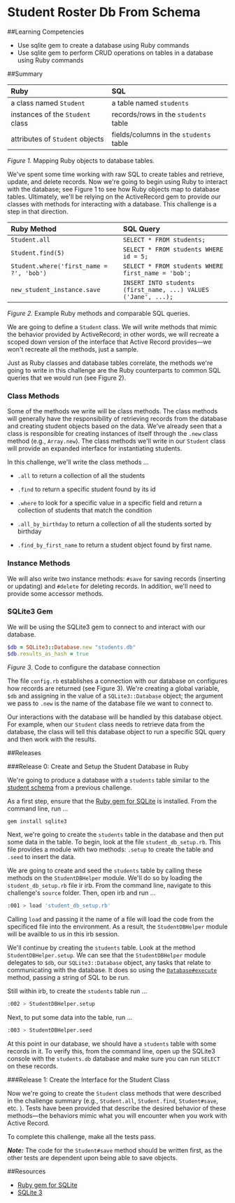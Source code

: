 # Student Roster Db From Schema

##Learning Competencies

* Use sqlite gem to create a database using Ruby commands
* Use sqlite gem to perform CRUD operations on tables in a database using Ruby commands

##Summary

| Ruby | SQL |
| :--- | :--- |
| a class named `Student` | a table named `students` |
| instances of the `Student` class | records/rows in the `students` table |
| attributes of `Student` objects | fields/columns in the `students` table |

*Figure 1.*  Mapping Ruby objects to database tables.


We've spent some time working with raw SQL to create tables and retrieve, update, and delete records.  Now we're going to begin using Ruby to interact with the database; see Figure 1 to see how Ruby objects map to database tables.  Ultimately, we'll be relying on the ActiveRecord gem to provide our classes with methods for interacting with a database.  This challenge is a step in that direction.


| Ruby Method | SQL Query |
| :--- | :--- |
| `Student.all` | `SELECT * FROM students;` |
| `Student.find(5)` | `SELECT * FROM students WHERE id = 5;` |
| `Student.where('first_name = ?', 'bob')` | `SELECT * FROM students WHERE first_name = 'bob';` |
| `new_student_instance.save` | `INSERT INTO students (first_name, ...) VALUES ('Jane', ...);` |

*Figure 2.*  Example Ruby methods and comparable SQL queries.

We are going to define a `Student` class.  We will write methods that mimic the behavior provided by ActiveRecord; in other words, we will recreate a scoped down version of the interface that Active Record provides—we won't recreate all the methods, just a sample.

Just as Ruby classes and database tables correlate, the methods we're going to write in this challenge are the Ruby counterparts to common SQL queries that we would run (see Figure 2).


### Class Methods

Some of the methods we write will be class methods.  The class methods will generally have the responsibility of retrieving records from the database and creating student objects based on the data.  We've already seen that a class is responsible for creating instances of itself through the `.new` class method (e.g., `Array.new`).  The class methods we'll write in our `Student` class will provide an expanded interface for instantiating students.

In this challenge, we'll write the class methods ...

- `.all` to return a collection of all the students

- `.find` to return a specific student found by its id

- `.where` to look for a specific value in a specific field and return a collection of students that match the condition

- `.all_by_birthday` to return a collection of all the students sorted by birthday

- `.find_by_first_name` to return a student object found by first name.

### Instance Methods

We will also write two instance methods: `#save` for saving records (inserting or updating) and `#delete` for deleting records.  In addition, we'll need to provide some accessor methods.

### SQLite3 Gem

We will be using the SQLite3 gem to connect to and interact with our database.

```ruby
$db = SQLite3::Database.new "students.db"
$db.results_as_hash = true
```
*Figure 3*.  Code to configure the database connection

The file `config.rb` establishes a connection with our database on configures how records are returned (see Figure 3).  We're creating a global variable, `$db` and assigning in the value of a `SQLite3::Database` object; the argument we pass to `.new` is the name of the database file we want to connect to.

Our interactions with the database will be handled by this database object.  For example, when our `Student` class needs to retrieve data from the database, the class will tell this database object to run a specific SQL query and then work with the results.


##Releases

###Release 0: Create and Setup the Student Database in Ruby

We're going to produce a database with a `students` table similar to the [student schema](https://github.com/bison-2014/database-drill-student-roster-challenge) from a previous challenge.

As a first step, ensure that the [Ruby gem for SQLite](https://github.com/luislavena/sqlite3-ruby) is installed.  From the command line, run ...

```bash
gem install sqlite3
```

Next, we're going to create the `students` table in the database and then put some data in the table. To begin, look at the file `student_db_setup.rb`. This file provides a module with two methods:  `.setup` to create the table and `.seed` to insert the data.

We are going to create and seed the `students` table by calling these methods on the `StudentDBHelper` module.  We'll do so by loading the `student_db_setup.rb` file ir irb.  From the command line, navigate to this challenge's `source` folder.  Then, open irb and run ...

```bash
:001 > load 'student_db_setup.rb'
```

Calling `load` and passing it the name of a file will load the code from the specificed file into the environment.  As a result, the `StudentDBHelper` module will be availble to us in this irb session.

We'll continue by creating the `students` table.  Look at the method `StudentDBHelper.setup`.  We can see that the `StudentDBHelper` module delegates to `$db`, our `SQLite3::Database` object, any tasks that relate to communicating with the database.  It does so using the [`Database#execute`](http://www.rubydoc.info/gems/sqlite3/1.3.10/SQLite3/Database#execute-instance_method) method, passing a string of SQL to be run.

Still within irb, to create the `students` table run ...

```bash
:002 > StudentDBHelper.setup
```

Next, to put some data into the table, run ...

```bash
:003 > StudentDBHelper.seed
```

At this point in our database, we should have a `students` table with some records in it. To verify this, from the command line, open up the SQLite3 console with the `students.db` database and make sure you can run `SELECT` on these records.

###Release 1:  Create the Interface for the Student Class

Now we're going to create the `Student` class methods that were described in the challenge summary (e.g., `Student.all`, `Student.find`, `Student#save`, etc. ).  Tests have been provided that describe the desired behavior of these methods—the behaviors mimic what you will encounter when you work with Active Record.

To complete this challenge, make all the tests pass.

***Note:***  The code for the `Student#save` method should be written first, as the other tests are dependent upon being able to save objects.

##Resources
<!-- ##Optimize Your Learning  -->


* [Ruby gem for SQLite](https://github.com/luislavena/sqlite3-ruby)
* [SQLite 3](http://www.sqlite.org/)
